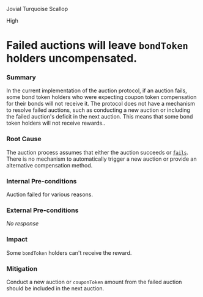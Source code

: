 Jovial Turquoise Scallop

High

# Failed auctions will leave `bondToken` holders uncompensated.

### Summary
In the current implementation of the auction protocol, if an auction fails, some bond token holders who were expecting coupon token compensation for their bonds will not receive it. 
The protocol does not have a mechanism to resolve failed auctions, such as conducting a new auction or including the failed auction's deficit in the next auction. 
This means that some bond token holders will not receive rewards..

### Root Cause
The auction process assumes that either the auction succeeds or [`fails`](https://github.com/sherlock-audit/2024-12-plaza-finance/blob/main/plaza-evm/src/Auction.sol#L339-L343).
There is no mechanism to automatically trigger a new auction or provide an alternative compensation method.

### Internal Pre-conditions

Auction failed for various reasons.

### External Pre-conditions

_No response_

### Impact

Some `bondToken` holders can't receive the reward.

### Mitigation

Conduct a new auction or `couponToken` amount from the failed auction should be included in the next auction.